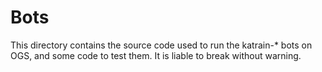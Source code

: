 # Bots
This directory contains the source code used to run the katrain-* bots on OGS,
 and some code to test them. It is liable to break without warning.
